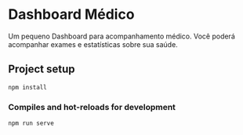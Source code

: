 # Dashboard Médico
Um pequeno Dashboard para acompanhamento médico. Você poderá acompanhar exames e estatísticas sobre sua saúde.

## Project setup
```
npm install
```

### Compiles and hot-reloads for development
```
npm run serve
```